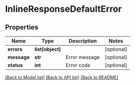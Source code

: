 # InlineResponseDefaultError

## Properties
Name | Type | Description | Notes
------------ | ------------- | ------------- | -------------
**errors** | **list[object]** |  | [optional] 
**message** | **str** | Error message | [optional] 
**status** | **int** | Error code | [optional] 

[[Back to Model list]](../README.md#documentation-for-models) [[Back to API list]](../README.md#documentation-for-api-endpoints) [[Back to README]](../README.md)


